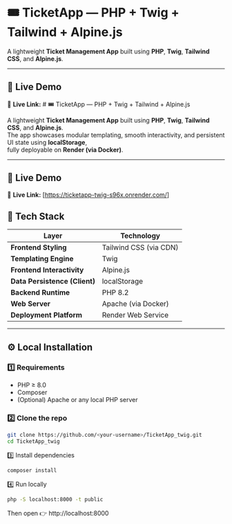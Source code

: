 # 🎟️ TicketApp — PHP + Twig + Tailwind + Alpine.js

A lightweight **Ticket Management App** built using **PHP**, **Twig**, **Tailwind CSS**, and **Alpine.js**.  


---

## 🚀 Live Demo

🔗 **Live Link:** # 🎟️ TicketApp — PHP + Twig + Tailwind + Alpine.js

A lightweight **Ticket Management App** built using **PHP**, **Twig**, **Tailwind CSS**, and **Alpine.js**.  
The app showcases modular templating, smooth interactivity, and persistent UI state using **localStorage**,  
fully deployable on **Render (via Docker)**.

---

## 🚀 Live Demo

🔗 **Live Link:** [https://ticketapp-twig-s96x.onrender.com/]



## 🧱 Tech Stack

| Layer | Technology |
|--------|-------------|
| **Frontend Styling** | Tailwind CSS (via CDN) |
| **Templating Engine** | Twig |
| **Frontend Interactivity** | Alpine.js |
| **Data Persistence (Client)** | localStorage |
| **Backend Runtime** | PHP 8.2 |
| **Web Server** | Apache (via Docker) |
| **Deployment Platform** | Render Web Service |

---

## ⚙️ Local Installation

### 1️⃣ Requirements
- PHP ≥ 8.0  
- Composer  
- (Optional) Apache or any local PHP server

### 2️⃣ Clone the repo
```bash
git clone https://github.com/<your-username>/TicketApp_twig.git
cd TicketApp_twig
```
3️⃣ Install dependencies
```bash
composer install
```

4️⃣ Run locally
```bash
php -S localhost:8000 -t public
```
Then open 👉 http://localhost:8000


